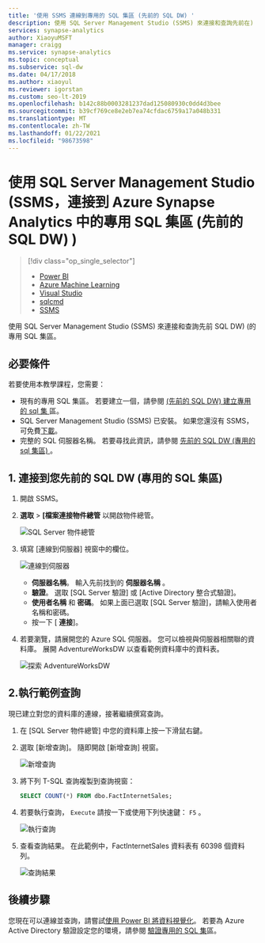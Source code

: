 ```yaml
---
title: '使用 SSMS 連線到專用的 SQL 集區 (先前的 SQL DW) '
description: 使用 SQL Server Management Studio (SSMS) 來連接和查詢先前在) 中 (SQL DW Azure Synapse Analytics 的專用 SQL 集區。
services: synapse-analytics
author: XiaoyuMSFT
manager: craigg
ms.service: synapse-analytics
ms.topic: conceptual
ms.subservice: sql-dw
ms.date: 04/17/2018
ms.author: xiaoyul
ms.reviewer: igorstan
ms.custom: seo-lt-2019
ms.openlocfilehash: b142c88b0003281237dad125080930c0dd4d3bee
ms.sourcegitcommit: b39cf769ce8e2eb7ea74cfdac6759a17a048b331
ms.translationtype: MT
ms.contentlocale: zh-TW
ms.lasthandoff: 01/22/2021
ms.locfileid: "98673598"
---
```

# <a name="connect-to-a-dedicated-sql-pool-formerly-sql-dw-in-azure-synapse-analytics-with-sql-server-management-studio-ssms"></a>使用 SQL Server Management Studio (SSMS，連接到 Azure Synapse Analytics 中的專用 SQL 集區 (先前的 SQL DW) ) 

> [!div class="op_single_selector"]
>
> * [Power BI](/power-bi/connect-data/service-azure-sql-data-warehouse-with-direct-connect)
> * [Azure Machine Learning](sql-data-warehouse-get-started-analyze-with-azure-machine-learning.md)
> * [Visual Studio](sql-data-warehouse-query-visual-studio.md)
> * [sqlcmd](sql-data-warehouse-get-started-connect-sqlcmd.md)
> * [SSMS](sql-data-warehouse-query-ssms.md)

使用 SQL Server Management Studio (SSMS) 來連接和查詢先前 SQL DW)  (的專用 SQL 集區。

## <a name="prerequisites"></a>必要條件

若要使用本教學課程，您需要：

* 現有的專用 SQL 集區。 若要建立一個，請參閱 [ (先前的 SQL DW) 建立專用的 sql 集 ](create-data-warehouse-portal.md)區。
* SQL Server Management Studio (SSMS) 已安裝。 如果您還沒有 SSMS，可免費[下載](/sql/ssms/download-sql-server-management-studio-ssms?toc=/azure/synapse-analytics/sql-data-warehouse/toc.json&bc=/azure/synapse-analytics/sql-data-warehouse/breadcrumb/toc.json&view=azure-sqldw-latest&preserve-view=true)。
* 完整的 SQL 伺服器名稱。 若要尋找此資訊，請參閱 [先前的 SQL DW (專用的 sql 集區) ](sql-data-warehouse-connect-overview.md)。

## <a name="1-connect-to-your-dedicated-sql-pool-formerly-sql-dw"></a>1. 連接到您先前的 SQL DW (專用的 SQL 集區) 

1. 開啟 SSMS。
2. **選取**  >  **[檔案連接物件總管** 以開啟物件總管。

    ![SQL Server 物件總管](./media/sql-data-warehouse-query-ssms/connect-object-explorer.png)
3. 填寫 [連線到伺服器] 視窗中的欄位。

   ![連線到伺服器](./media/sql-data-warehouse-query-ssms/connect-object-explorer1.png)

   * **伺服器名稱**。 輸入先前找到的 **伺服器名稱** 。
   * **驗證**。 選取 [SQL Server 驗證] 或 [Active Directory 整合式驗證]。
   * **使用者名稱** 和 **密碼**。 如果上面已選取 [SQL Server 驗證]，請輸入使用者名稱和密碼。
   * 按一下 [ **連接**]。
4. 若要瀏覽，請展開您的 Azure SQL 伺服器。 您可以檢視與伺服器相關聯的資料庫。 展開 AdventureWorksDW 以查看範例資料庫中的資料表。

   ![探索 AdventureWorksDW](./media/sql-data-warehouse-query-ssms/explore-tables.png)

## <a name="2-run-a-sample-query"></a>2.執行範例查詢

現已建立對您的資料庫的連線，接著繼續撰寫查詢。

1. 在 [SQL Server 物件總管] 中您的資料庫上按一下滑鼠右鍵。
2. 選取 [新增查詢]。 隨即開啟 [新增查詢] 視窗。

   ![新增查詢](./media/sql-data-warehouse-query-ssms/new-query.png)
3. 將下列 T-SQL 查詢複製到查詢視窗：

   ```sql
   SELECT COUNT(*) FROM dbo.FactInternetSales;
   ```

4. 若要執行查詢， `Execute` 請按一下或使用下列快速鍵： `F5` 。

   ![執行查詢](./media/sql-data-warehouse-query-ssms/execute-query.png)
5. 查看查詢結果。 在此範例中，FactInternetSales 資料表有 60398 個資料列。

   ![查詢結果](./media/sql-data-warehouse-query-ssms/results.png)

## <a name="next-steps"></a>後續步驟

您現在可以連線並查詢，請嘗試[使用 Power BI 將資料視覺化](/power-bi/connect-data/service-azure-sql-data-warehouse-with-direct-connect)。 若要為 Azure Active Directory 驗證設定您的環境，請參閱 [驗證專用的 SQL 集](sql-data-warehouse-authentication.md)區。